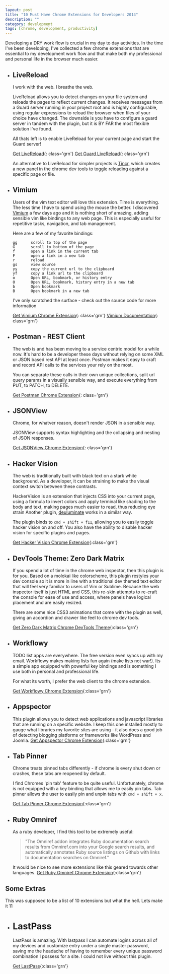 ```yaml
---
layout: post
title: "10 Must Have Chrome Extensions for Developers 2014"
description: ""
category: development
tags: [chrome, development, productivity]
---
```


Developing a DRY work flow is crucial in my day to day activities. In the time I've been developing, I've collected a few chrome extensions that are essential to my development work flow and that make both my professional and personal life in the browser much easier.


* ## LiveReload
  I work with the web. I breathe the web.

  LiveReload allows you to detect changes on your file system and reloads the pages to reflect current changes. It receives messages from a Guard server running in your project root and is highly configurable, using regular expressions to reload the browser when files of your choice have changed. The downside is you have to configure a guard server in tandem with the plugin, but it is BY FAR the most flexible solution I've found.

  All thats left is to enable LiveReload for your current page and start the Guard server!

  [Get LiveReload](https://chrome.google.com/webstore/detail/livereload/jnihajbhpnppcggbcgedagnkighmdlei){: class='grn'}
  [Get Guard LiveReload](https://github.com/guard/guard-livereload){: class='grn'}

  An alternative to LiveReload for simpler projects is [Tincr](https://chrome.google.com/webstore/detail/tincr/lfjbhpnjiajjgnjganiaggebdhhpnbih), which creates a new panel in the chrome dev tools to toggle reloading against a specific page or file.


* ## Vimium
  Users of the vim text editor will love this extension. Time is everything. The less time I have to spend using the mouse the better. I discovered [Vimium]() a few days ago and it is nothing short of amazing, adding sensible vim like bindings to any web page. This is especially useful for repetitive tasks, navigation, and tab management.

  Here are a few of my favorite bindings:

    >
      gg      scroll to top of the page
      G       scroll to bottom of the page
      f       open a link in the current tab
      F       open a link in a new tab
      r       reload
      gs      view source
      yy      copy the current url to the clipboard
      yf      copy a link url to the clipboard
      o       Open URL, bookmark, or history entry
      O       Open URL, bookmark, history entry in a new tab
      b       Open bookmark
      B       Open bookmark in a new tab


  I've only scratched the surface - check out the source code for more information

  [Get Vimium Chrome Extension](https://chrome.google.com/webstore/detail/vimium/dbepggeogbaibhgnhhndojpepiihcmeb){: class='grn'}
  [Vimium Documentation](https://github.com/philc/vimium/){: class='grn'}


* ## Postman - REST Client

  The web is and has been moving to a service centric model for a while now. It's hard to be a developer these days without relying on some XML or JSON based rest API at least once. Postman makes it easy to craft and record API calls to the services your rely on the most.

  You can separate these calls in their own unique collections, split url query params in a visually sensible way, and execute everything from PUT, to PATCH, to DELETE.

  [Get Postman Chrome Extension](https://chrome.google.com/webstore/detail/postman-rest-client/fdmmgilgnpjigdojojpjoooidkmcomcm?hl=en){: class='grn'}
* ## JSONView

  Chrome, for whatver reason, doesn't render JSON in a sensible way.

  JSONView supports syntax highlighting and the collapsing and nesting of JSON responses.

  [Get JSONView Chrome Extension](https://chrome.google.com/webstore/detail/jsonview/chklaanhfefbnpoihckbnefhakgolnmc?hl=en){: class='grn'}

* ## Hacker Vision
  The web is traditionally built with black text on a stark white background. As a developer, it can be straining to make the visual context switch between these contrasts.


  HackerVision is an extension that injects CSS into your current page, using a formula to invert colors and apply terminal like shading to the body and text, making pages much easier to read, thus reducing eye strain  Another plugin, [deuluminate](https://chrome.google.com/webstore/detail/deluminate/iebboopaeangfpceklajfohhbpkkfiaa?hl=en-US) works in a similar way.

  The plugin binds to `cmd + shift + f11`, allowing you to easily toggle hacker vision on and off. You also have the ability to disable hacker vision for specific plugins and pages.

  [Get Hacker Vision Chrome Extension](https://chrome.google.com/webstore/detail/hacker-vision/fommidcneendjonelhhhkmoekeicedej?hl=en-US){:class='grn'}

* ## DevTools Theme: Zero Dark Matrix
  If you spend a lot of time in the chrome web inspector, then this plugin is for you. Based on a molokai like colorscheme, this plugin restyles your dev console so it is more in line with a traditional dev themed text editor that will feel very familiar to users of Vim or Sublime. Because the web inspector itself is just HTML and CSS, this re-skin attempts to re-craft the console for ease of use and access, where panels have logical placement and are easily resized.

  There are some nice CSS3 animations that come with the plugin as well, giving an accordion and drawer like feel to chrome dev tools.

  [Get Zero Dark Matrix Chrome DevTools Theme](https://chrome.google.com/webstore/detail/devtools-theme-zero-dark/bomhdjeadceaggdgfoefmpeafkjhegbo?hl=en-US){:class='grn'}

* ## Workflowy

  TODO list apps are everywhere. The free version even syncs up with my email. Workflowy makes making lists fun again (make lists not war!). Its a simple app equipped with powerful key bindings and is something I use both in personal and professional life.

  For what its worth, I prefer the web client to the chrome extension.

  [Get Workflowy Chrome Extension](https://chrome.google.com/webstore/detail/workflowy/koegeopamaoljbmhnfjbclbocehhgmkm?hl=en-US){:class='grn'}

* ## Appspector
  This plugin allows you to detect web applications and javascript libraries that are running on a specific website. I keep this one installed
mostly to gauge what libraries my favorite sites are using - it also does a good job of detecting blogging platforms or frameworks like WordPress and Joomla.
[Get Appspector Chrome Extension](https://chrome.google.com/webstore/detail/appspector/homgcnaoacgigpkkljjjekpignblkeae?hl=en){:class='grn'}

* ## Tab Pinner
  Chrome treats pinned tabs differently - if chrome is every shut down or crashes, these tabs are reopened by default.

  I find Chromes 'pin tab' feature to be quite useful. Unfortunately, chrome is not equipped with a key binding that allows me to easily pin tabs. Tab pinner allows the user to easily pin and unpin tabs with `cmd + shift + x`.

  [Get Tab Pinner Chrome Extension](https://chrome.google.com/webstore/detail/tab-pinner-keyboard-short/mbcjcnomlakhkechnbhmfjhnnllpbmlh?hl=en){:class='grn'}

* ## Ruby Omniref
  As a ruby developer, I find this tool to be extremely useful:

  > "The Omniref addon integrates Ruby documentation search results from Omniref.com into your Google search results, and automatically annotates Ruby source listings on Github with links to documentation searches on Omniref."

  It would be nice to see more extensions like this geared towards other languages.
  [Get Ruby Omniref Chrome Extension](https://chrome.google.com/webstore/detail/omniref/jgkfbhdcoimcmlnebfnggkegaincacgj?hl=en){:class='grn'}

## Some Extras

This was supposed to be a list of 10 extensions but what the hell. Lets make it 11

  * # LastPass

    LastPass is amazing. With lastpass I can automate logins across all of my devices and customize entry under a single master password, saving me the headache of having to remember every unique password combination I possess for a site. I could not live without this plugin.

    [Get LastPass](https://chrome.google.com/webstore/detail/lastpass-free-password-ma/hdokiejnpimakedhajhdlcegeplioahd?hl=en-US){:class='grn'}
